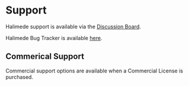 # Support

Halimede support is available via the 
[Discussion Board](https://sf.net/p/halimede/discussion).

Halimede Bug Tracker is available [here](https://sf.net/p/halimede/tickets).

## Commerical Support

Commercial support options are available when a Commercial License is
purchased.


